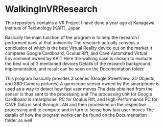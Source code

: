 # WalkingInVRResearch
This repository contains a VR Project I have done a year ago at Kanagawa Institute of Technology (KAIT), Japan

Basically the main function of the program is to help the research I performed back at that university
The research actually conveys a conclusion of which is the best Virtual Reality device out on the market
It compares Google Cardboard, Oculus Rift, and Cave Automated Virtual Environment owned by KAIT
Here the walking case is chosen to evaluate the best out of 3 mentioned devices 
Details of the research background, implementation, and result can be seen on the Documentation folder

This program basically provides 3 scenes (Google StreetView, 3D Objects, and 360-Camera pictures)
A gyroscope sensor owned by the smartphone is used as a way to detect how fast user moves
The data obtained from the sensor is thus sent to the processing unit 
The processing unit for Google Cardboard is smartphone, PC for Oculus Rift, and High-Performance PC for CAVE
Data is sent through LAN and then processed on the respective processing unit to compute and in turn to sense how fast user moves
The details of how the program works can be found on the Documentation folder as well
